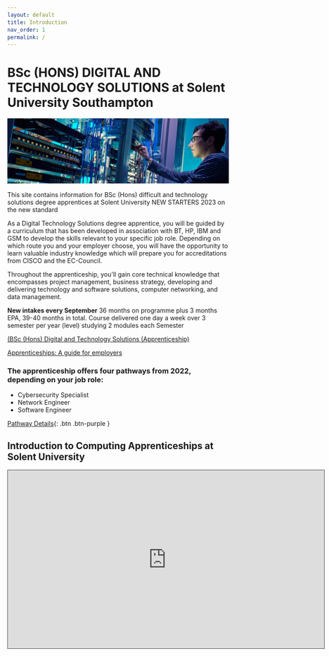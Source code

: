 ```yaml
---
layout: default
title: Introduction
nav_order: 1
permalink: /
---
```


# BSc (HONS) DIGITAL AND TECHNOLOGY SOLUTIONS at Solent University Southampton

![](./docs/images/cisco-labs-banner.jpg)

This site contains information for BSc (Hons) difficult and technology solutions degree apprentices at Solent University NEW STARTERS 2023 on the new standard

As a Digital Technology Solutions degree apprentice, you will be guided by a curriculum that has been developed in association with BT, HP, IBM and GSM to develop the skills relevant to your specific job role. Depending on which route you and your employer choose, you will have the opportunity to learn valuable industry knowledge which will prepare you for accreditations from CISCO and the EC-Council.

Throughout the apprenticeship, you'll gain core technical knowledge that encompasses project management, business strategy, developing and delivering technology and software solutions, computer networking, and data management.

**New intakes every September** 36 months on programme plus 3 months EPA, 39-40 months in total. Course delivered one day a week over 3 semester per year (level) studying 2 modules each Semester


[(BSc (Hons) Digital and Technology Solutions (Apprenticeship)](https://www.solent.ac.uk/courses/apprenticeship/digital-technology-solutions-bsc)

[Apprenticeships: A guide for employers](https://www.solent.ac.uk/courses/info/higher-degree-apprenticeships/apprenticeships-guide-employers)

### The apprenticeship offers four pathways from 2022, depending on your job role:

* Cybersecurity Specialist
* Network Engineer 
* Software Engineer

[Pathway Details](https://martinsolent.github.io/bdats/docs/pathways/){: .btn .btn-purple }

## Introduction to Computing  Apprenticeships at Solent University

<iframe src="https://solent.cloud.panopto.eu/Panopto/Pages/Embed.aspx?id=a7159d29-1e9e-459d-a695-ac3b01722c27&autoplay=false&offerviewer=true&showtitle=true&showbrand=false&start=0&interactivity=all" height="405" width="720" style="border: 1px solid #464646;" allowfullscreen allow="autoplay"></iframe>

